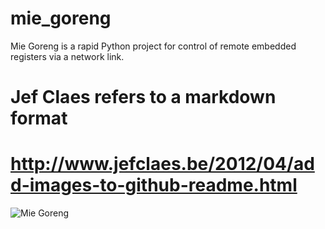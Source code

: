 # mie_goreng
Mie Goreng is a rapid Python project for control of remote embedded registers via a network link. 
# Jef Claes refers to a markdown format
# http://www.jefclaes.be/2012/04/add-images-to-github-readme.html
![Mie Goreng](gnarayan81.github.com/mie_goreng/blob/master/feed_mie.png)

